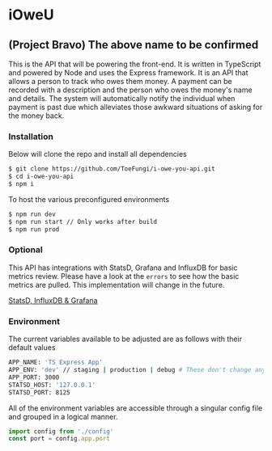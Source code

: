 # iOweU
## (Project Bravo) The above name to be confirmed

This is the API that will be powering the front-end. It is written in TypeScript and powered
by Node and uses the Express framework. It is an API that allows a person to track who owes
them money. A payment can be recorded with a description and the person who owes the money's
name and details. The system will automatically notify the individual when payment is past due
which alleviates those awkward situations of asking for the money back.

### Installation
Below will clone the repo and install all dependencies
```bash
$ git clone https://github.com/ToeFungi/i-owe-you-api.git
$ cd i-owe-you-api
$ npm i
```

To host the various preconfigured environments
```bash
$ npm run dev
$ npm run start // Only works after build
$ npm run prod
```

### Optional
This API has integrations with StatsD, Grafana and InfluxDB for basic metrics review. Please
have a look at the `errors` to see how the basic metrics are pulled. This implementation will
change in the future.

[StatsD, InfluxDB & Grafana](https://github.com/samuelebistoletti/docker-statsd-influxdb-grafana)

### Environment
The current variables available to be adjusted are as follows with their default values
```bash
APP_NAME: 'TS Express App'
APP_ENV: 'dev' // staging | production | debug # These don't change anything yet
APP_PORT: 3000
STATSD_HOST: '127.0.0.1'
STATSD_PORT: 8125
```

All of the environment variables are accessible through a singular config file and grouped in
a logical manner.

```typescript
import config from './config'
const port = config.app.port
```